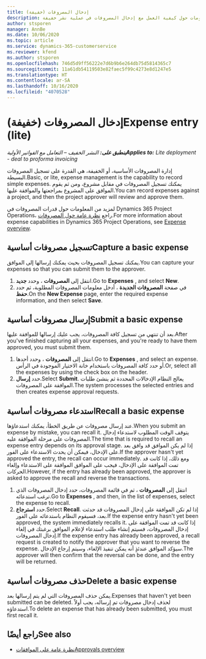 ```yaml
---
title: إدخال المصروفات (خفيفة)
description: يقدم هذا الموضوع معلومات حول كيفية العمل مع إدخال المصروفات في عملية نشر خفيفة.
author: stsporen
manager: AnnBe
ms.date: 10/06/2020
ms.topic: article
ms.service: dynamics-365-customerservice
ms.reviewer: kfend
ms.author: stsporen
ms.openlocfilehash: 746d5d9ff56222e7d6b9b6e264db75d5814365c7
ms.sourcegitcommit: 11a61db54119503e82faec5f99c4273e8d1247e5
ms.translationtype: HT
ms.contentlocale: ar-SA
ms.lasthandoff: 10/16/2020
ms.locfileid: "4070528"
---
```

# <a name="expense-entry-lite"></a><span data-ttu-id="a668f-103">إدخال المصروفات (خفيفة)</span><span class="sxs-lookup"><span data-stu-id="a668f-103">Expense entry (lite)</span></span>

<span data-ttu-id="a668f-104">_**ينطبق على:** النشر الخفيف – التعامل مع الفواتير الأولية_</span><span class="sxs-lookup"><span data-stu-id="a668f-104">_**Applies to:** Lite deployment - deal to proforma invoicing_</span></span>

<span data-ttu-id="a668f-105">إدارة المصروفات الأساسية، أو الخفيفة، هي القدرة على تسجيل المصروفات البسيطة.</span><span class="sxs-lookup"><span data-stu-id="a668f-105">Basic, or lite, expense management is the capability to record simple expenses.</span></span> <span data-ttu-id="a668f-106">يمكنك تسجيل المصروفات في مقابل مشروع، ومن ثم يقوم الموافق على المشروع بمراجعتها والموافقة عليها.</span><span class="sxs-lookup"><span data-stu-id="a668f-106">You can record expenses against a project, and then the project approver will review and approve them.</span></span>

<span data-ttu-id="a668f-107">لمزيد من المعلومات حول قدرات المصروفات في Dynamics 365 Project Operations، راجع [نظرة عامة حول المصروفات](expense-overview.md).</span><span class="sxs-lookup"><span data-stu-id="a668f-107">For more information about expense capabilities in Dynamics 365 Project Operations, see [Expense overview](expense-overview.md).</span></span>

## <a name="capture-a-basic-expense"></a><span data-ttu-id="a668f-108">تسجيل مصروفات أساسية</span><span class="sxs-lookup"><span data-stu-id="a668f-108">Capture a basic expense</span></span>

<span data-ttu-id="a668f-109">يمكنك تسجيل المصروفات بحيث يمكنك إرسالها إلى الموافق.</span><span class="sxs-lookup"><span data-stu-id="a668f-109">You can capture your expenses so that you can submit them to the approver.</span></span>

1. <span data-ttu-id="a668f-110">انتقل إلى **المصروفات** ، وحدد **جديد**.</span><span class="sxs-lookup"><span data-stu-id="a668f-110">Go to **Expenses** , and select **New**.</span></span>
2. <span data-ttu-id="a668f-111">في صفحة **المصروفات الجديدة** ، أدخل معلومات المصروفات المطلوبة، ثم حدد **حفظ**.</span><span class="sxs-lookup"><span data-stu-id="a668f-111">On the **New Expense** page, enter the required expense information, and then select **Save**.</span></span>

## <a name="submit-a-basic-expense"></a><span data-ttu-id="a668f-112">إرسال مصروفات أساسية</span><span class="sxs-lookup"><span data-stu-id="a668f-112">Submit a basic expense</span></span>

<span data-ttu-id="a668f-113">بعد أن تنتهي من تسجيل كافة المصروفات، يجب عليك إرسالها للموافقة عليها.</span><span class="sxs-lookup"><span data-stu-id="a668f-113">After you've finished capturing all your expenses, and you're ready to have them approved, you must submit them.</span></span>

1. <span data-ttu-id="a668f-114">انتقل إلى **المصروفات** ، وحدد أحدها.</span><span class="sxs-lookup"><span data-stu-id="a668f-114">Go to **Expenses** , and select an expense.</span></span> <span data-ttu-id="a668f-115">أو حدد كافة المصروفات باستخدام خانة الاختيار الموجودة في الرأس.</span><span class="sxs-lookup"><span data-stu-id="a668f-115">Or, select all the expenses by using the check box on the header.</span></span>
2. <span data-ttu-id="a668f-116">حدد **إرسال**.</span><span class="sxs-lookup"><span data-stu-id="a668f-116">Select **Submit**.</span></span> <span data-ttu-id="a668f-117">يعالج النظام الإدخالات المحددة ثم ينشئ طلبات الموافقة على المصروفات.</span><span class="sxs-lookup"><span data-stu-id="a668f-117">The system processes the selected entries and then creates expense approval requests.</span></span>

## <a name="recall-a-basic-expense"></a><span data-ttu-id="a668f-118">استدعاء مصروفات أساسية</span><span class="sxs-lookup"><span data-stu-id="a668f-118">Recall a basic expense</span></span>

<span data-ttu-id="a668f-119">عند إرسال مصروفات عن طريق الخطأ، يمكنك استدعاؤها.</span><span class="sxs-lookup"><span data-stu-id="a668f-119">When you submit an expense by mistake, you can recall it.</span></span> <span data-ttu-id="a668f-120">يتوقف الوقت المطلوب لاستدعاء إدخال المصروفات على مرحلة الموافقة عليه.</span><span class="sxs-lookup"><span data-stu-id="a668f-120">The time that is required to recall an expense entry depends on its approval stage.</span></span>  <span data-ttu-id="a668f-121">إذا لم يكن الموافق قد وافق بعد على الإدخال، فيمكن أن يحدث الاستدعاء على الفور.</span><span class="sxs-lookup"><span data-stu-id="a668f-121">If the approver hasn't yet approved the entry, the recall can occur immediately.</span></span> <span data-ttu-id="a668f-122">ومع ذلك، إذا كانت قد تمت الموافقة على الإدخال، فيجب على الموافق الموافقة على الاستدعاء وإلغاء الحركات.</span><span class="sxs-lookup"><span data-stu-id="a668f-122">However, if the entry has already been approved, the approver is asked to approve the recall and reverse the transactions.</span></span>

1. <span data-ttu-id="a668f-123">انتقل إلى **المصروفات** ، ثم في قائمة المصروفات، حدد إدخال المصروفات الذي ترغب استدعائه.</span><span class="sxs-lookup"><span data-stu-id="a668f-123">Go to **Expenses** , and then, in the list of expenses, select the expense to recall.</span></span>
2. <span data-ttu-id="a668f-124">حدد **استرجاع**.</span><span class="sxs-lookup"><span data-stu-id="a668f-124">Select **Recall**.</span></span> <span data-ttu-id="a668f-125">إذا لم تكن الموافقة على إدخال المصروفات قد حدثت بعد، فسيقوم النظام باستدعائه على الفور.</span><span class="sxs-lookup"><span data-stu-id="a668f-125">If the expense entry hasn't yet been approved, the system immediately recalls it.</span></span> <span data-ttu-id="a668f-126">إذا كانت قد تمت الموافقة على إدخال المصروفات، فسيتم إنشاء طلب استدعاء لإعلام الموافق برغبتك في إلغاء إدخال المصروفات.</span><span class="sxs-lookup"><span data-stu-id="a668f-126">If the expense entry has already been approved, a recall request is created to notify the approver that you want to reverse the expense.</span></span> <span data-ttu-id="a668f-127">سيؤكد الموافق عندئذٍ أنه يمكن تنفيذ الإلغاء، وسيتم إرجاع الإدخال.</span><span class="sxs-lookup"><span data-stu-id="a668f-127">The approver will then confirm that the reversal can be done, and the entry will be returned.</span></span>

## <a name="delete-a-basic-expense"></a><span data-ttu-id="a668f-128">حذف مصروفات أساسية</span><span class="sxs-lookup"><span data-stu-id="a668f-128">Delete a basic expense</span></span>

<span data-ttu-id="a668f-129">يمكن حذف المصروفات التي لم يتم إرسالها بعد.</span><span class="sxs-lookup"><span data-stu-id="a668f-129">Expenses that haven't yet been submitted can be deleted.</span></span> <span data-ttu-id="a668f-130">لحذف إدخال مصروفات تم إرساله، يجب أولاً استدعاؤه.</span><span class="sxs-lookup"><span data-stu-id="a668f-130">To delete an expense that has already been submitted, you must first recall it.</span></span>

## <a name="see-also"></a><span data-ttu-id="a668f-131">راجع أيضًا</span><span class="sxs-lookup"><span data-stu-id="a668f-131">See also</span></span>

- [<span data-ttu-id="a668f-132">نظرة عامة على الموافقات</span><span class="sxs-lookup"><span data-stu-id="a668f-132">Approvals overview</span></span>](../approvals/approvals-overview.md)
